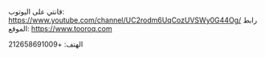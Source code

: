 قانتي على اليوتوب:
https://www.youtube.com/channel/UC2rodm6UqCozUVSWy0G44Og/
رابط الموقع:
https://www.tooroq.com

الهتف:
+212658691009
